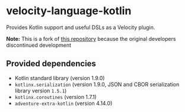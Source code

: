 # velocity-language-kotlin

Provides Kotlin support and useful DSLs as a Velocity plugin.

**Note:** This is a fork of [this repository](https://github.com/VelocityPowered/velocity-language-kotlin) because the original developers discontinued development

## Provided dependencies

* Kotlin standard library (version 1.9.0)
* `kotlinx.serialization` (version 1.9.0, JSON and CBOR serialization library version `1.5.1`)
* `kotlinx.coroutines` (version 1.7.1)
* `adventure-extra-kotlin` (version 4.14.0)
